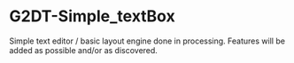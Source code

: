 # G2DT-Simple_textBox
Simple text editor / basic layout engine done in processing. Features will be added as possible and/or as discovered.
